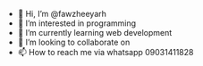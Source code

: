 - 👋 Hi, I’m @fawzheeyarh
- 👀 I’m interested in programming 
- 🌱 I’m currently learning web development 
- 💞️ I’m looking to collaborate on 
- 📫 How to reach me 
via whatsapp 09031411828

<!---
fawzheeyarh/fawzheeyarh is a ✨ special ✨ repository because its `README.md` (this file) appears on your GitHub profile.
You can click the Preview link to take a look at your changes.
--->

